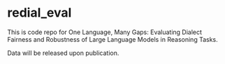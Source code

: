 # redial_eval

This is code repo for One Language, Many Gaps: Evaluating Dialect Fairness and Robustness of Large Language Models in Reasoning Tasks.

Data will be released upon publication.
